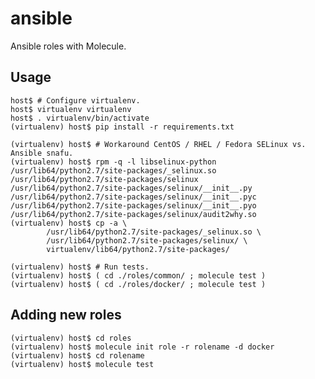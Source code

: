 # ansible

Ansible roles with Molecule.


## Usage

    host$ # Configure virtualenv.
    host$ virtualenv virtualenv
    host$ . virtualenv/bin/activate
    (virtualenv) host$ pip install -r requirements.txt

    (virtualenv) host$ # Workaround CentOS / RHEL / Fedora SELinux vs. Ansible snafu.
    (virtualenv) host$ rpm -q -l libselinux-python
    /usr/lib64/python2.7/site-packages/_selinux.so
    /usr/lib64/python2.7/site-packages/selinux
    /usr/lib64/python2.7/site-packages/selinux/__init__.py
    /usr/lib64/python2.7/site-packages/selinux/__init__.pyc
    /usr/lib64/python2.7/site-packages/selinux/__init__.pyo
    /usr/lib64/python2.7/site-packages/selinux/audit2why.so
    (virtualenv) host$ cp -a \
            /usr/lib64/python2.7/site-packages/_selinux.so \
            /usr/lib64/python2.7/site-packages/selinux/ \
            virtualenv/lib64/python2.7/site-packages/

    (virtualenv) host$ # Run tests.
    (virtualenv) host$ ( cd ./roles/common/ ; molecule test )
    (virtualenv) host$ ( cd ./roles/docker/ ; molecule test )


## Adding new roles

    (virtualenv) host$ cd roles
    (virtualenv) host$ molecule init role -r rolename -d docker
    (virtualenv) host$ cd rolename
    (virtualenv) host$ molecule test
